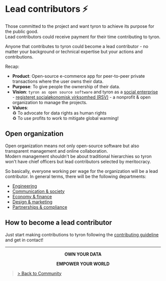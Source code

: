 # Lead contributors :zap:
Those committed to the project and want tyron to achieve its purpose for the public good.  
Lead contributors could receive payment for their time contributing to tyron.

Anyone that contributes to tyron could become a lead contributor - no matter your background or technical expertise but your actions and contributions. 

Recap:
- **Product**: Open-source e-commerce app for peer-to-peer private transactions where the user owns their data.  
- **Purpose**: To give people the ownership of their data.
- **Vision**: ```tyron as open source software``` and tyron as a [social enterprise](https://www.investopedia.com/terms/s/social-enterprise.asp) - [registeret socialøkonomisk virksomhed (RSV)](https://github.com/tyronNetwork/tyron/blob/master/partnerships&compliance/files/incorporation.md) - a nonprofit & open organization to manage the projects.
- **Values**:  
:recycle: To advocate for data rights as human rights  
:recycle: To use profits to work to mitigate global warming!

## Open organization
Open organization means not only open-source software but also transparent management and online collaboration.  
Modern management shouldn't be about traditional hierarchies so tyron won't have chief officers but lead contributors selected by meritocracy.

So basically, everyone working per wage for the organization will be a lead contributor. In general terms, there will be the following departments:
- [Engineering](https://github.com/tyronNetwork/tyron/blob/master/community/contributors/engineering.md)
- [Communication & society](https://github.com/tyronNetwork/tyron/blob/master/community/contributors/communication&society.md)
- [Economy & finance](https://github.com/tyronNetwork/tyron/blob/master/community/contributors/economy&finance.md)
- [Design & marketing](https://github.com/tyronNetwork/tyron/blob/master/community/contributors/design&marketing.md)
- [Partnerships & compliance](https://github.com/tyronNetwork/tyron/blob/master/community/contributors/partnerships&compliance.md)

## How to become a lead contributor
Just start making contributions to tyron following the [contributing guideline](https://github.com/tyronNetwork/tyron/blob/master/CONTRIBUTING.md) and get in contact!

---

<div style="text-align:center">
 <p><b>OWN YOUR DATA</b></p>
 <p><b>EMPOWER YOUR WORLD</b></p>
</div>

> <a href="/community"> > Back to Community </a>
